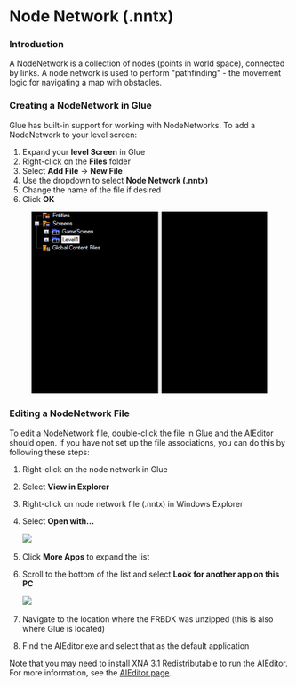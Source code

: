 # Node Network (.nntx)

### Introduction

A NodeNetwork is a collection of nodes (points in world space), connected by links. A node network is used to perform "pathfinding" - the movement logic for navigating a map with obstacles.

### Creating a NodeNetwork in Glue

Glue has built-in support for working with NodeNetworks. To add a NodeNetwork to your level screen:

1. Expand your **level Screen** in Glue
2. Right-click on the **Files** folder
3. Select **Add File** -> **New File**
4. Use the dropdown to select **Node Network (.nntx)**
5. Change the name of the file if desired
6. Click **OK**

<figure><img src="../../../.gitbook/assets/2018-10-2018-10-04_08-47-39.gif" alt=""><figcaption></figcaption></figure>

### Editing a NodeNetwork File

To edit a NodeNetwork file, double-click the file in Glue and the AIEditor should open. If you have not set up the file associations, you can do this by following these steps:

1. Right-click on the node network in Glue
2. Select **View in Explorer**
3. Right-click on node network file (.nntx) in Windows Explorer
4.  Select **Open with...**

    ![](../../../.gitbook/assets/2018-10-img\_5bb6295231dde.png)
5. Click **More Apps** to expand the list
6.  Scroll to the bottom of the list and select **Look for another app on this PC**

    ![](../../../.gitbook/assets/2018-10-img\_5bb629b9876ef.png)
7. Navigate to the location where the FRBDK was unzipped (this is also where Glue is located)
8. Find the AIEditor.exe and select that as the default application

Note that you may need to install XNA 3.1 Redistributable to run the AIEditor. For more information, see the [AIEditor page](../../../documentation/tools/artificialintelligenceeditor-main-page.md).
